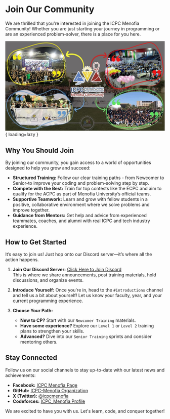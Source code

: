 # Join Our Community

We are thrilled that you're interested in joining the ICPC Menofia Community! Whether you are just starting your journey in programming or are an experienced problem-solver, there is a place for you here.

![Join the ICPC Menofia Community](../assets/images/community_banner.jpg){ loading=lazy }

## Why You Should Join

By joining our community, you gain access to a world of opportunities designed to help you grow and succeed:

*   **Structured Training:** Follow our clear training paths - from Newcomer to Senior-to improve your coding and problem-solving step by step.
*   **Compete with the Best:** Train for top contests like the ECPC and aim to qualify for the ACPC as part of Menofia University’s official teams.
*   **Supportive Teamwork:** Learn and grow with fellow students in a positive, collaborative environment where we solve problems and improve together.
*   **Guidance from Mentors:** Get help and advice from experienced teammates, coaches, and alumni with real ICPC and tech industry experience.

## How to Get Started

It’s easy to join us! Just hop onto our Discord server—it’s where all the action happens.

1.  **Join Our Discord Server:**
    <a href="https://discord.gg/bdKQ3RSSxK" target="_blank" class="md-button md-button--primary">Click Here to Join Discord</a>
    <br>
    This is where we share announcements, post training materials, hold discussions, and organize events.

2.  **Introduce Yourself:**
    Once you're in, head to the `#introductions` channel and tell us a bit about yourself! Let us know your faculty, year, and your current programming experience.

3.  **Choose Your Path:**
    - **New to CP?** Start with our `Newcomer Training` materials.
    - **Have some experience?** Explore our `Level 1` or `Level 2` training plans to strengthen your skills.
    - **Advanced?** Dive into our `Senior Training` sprints and consider mentoring others.


## Stay Connected

Follow us on our social channels to stay up-to-date with our latest news and achievements:

- **Facebook:** [ICPC Menofia Page](https://www.facebook.com/ICPCMNF)
- **GitHub:** [ICPC-Menofia Organization](https://github.com/ICPC-Menofia)
- **X (Twitter):** [@icpcmenofia](https://x.com/icpcmenofia)
- **Codeforces:** [ICPC_Menofia Profile](https://codeforces.com/profile/ICPC_Menofia)

We are excited to have you with us. Let's learn, code, and conquer together!

